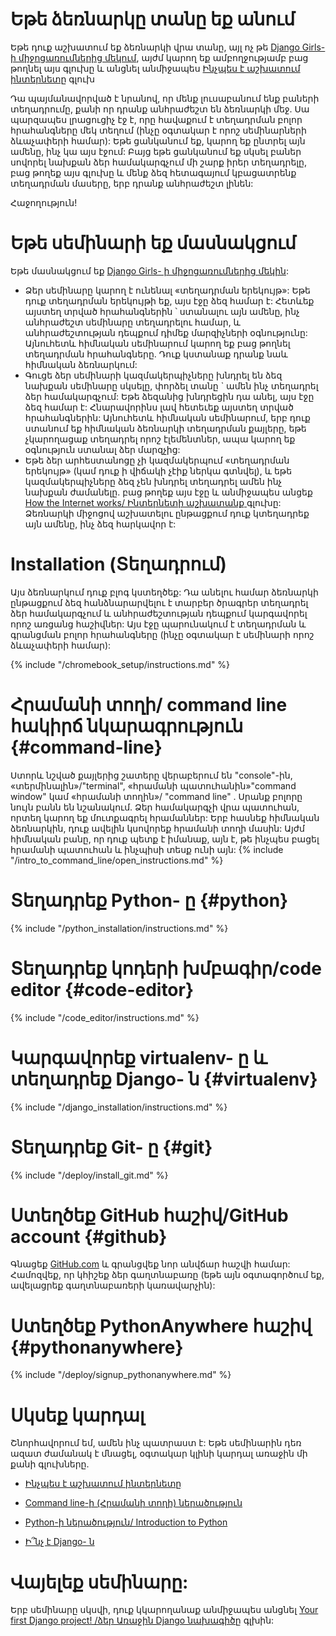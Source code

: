 # Եթե ​​ձեռնարկը տանը եք անում

Եթե ​​դուք աշխատում եք ձեռնարկի վրա տանը, այլ ոչ թե [Django Girls- ի միջոցառումներից մեկում](https://djangogirls.org/events/), այժմ կարող եք ամբողջությամբ բաց թողնել այս գլուխը և անցնել անմիջապես [Ինչպես է աշխատում ինտերնետը](../how_the_internet_works/README.md) գլուխ

Դա պայմանավորված է նրանով, որ մենք լուսաբանում ենք բաների տեղադրումը, քանի որ դրանք անհրաժեշտ են ձեռնարկի մեջ. Սա պարզապես լրացուցիչ էջ է, որը հավաքում է տեղադրման բոլոր հրահանգները մեկ տեղում (ինչը օգտակար է որոշ սեմինարների ձևաչափերի համար): Եթե ցանկանում եք, կարող եք ընտրել այն ամենը, ինչ կա այս էջում: Բայց եթե ցանկանում եք սկսել բաներ սովորել նախքան ձեր համակարգչում մի շարք իրեր տեղադրելը, բաց թողեք այս գլուխը և մենք ձեզ հետագայում կբացատրենք տեղադրման մասերը, երբ դրանք անհրաժեշտ լինեն:

Հաջողություն!

# Եթե ​​սեմինարի եք մասնակցում

Եթե ​​մասնակցում եք [Django Girls- ի միջոցառումներից մեկին](https://djangogirls.org/events/):

* Ձեր սեմինարը կարող է ունենալ «տեղադրման երեկույթ»: Եթե ​​դուք տեղադրման երեկույթի եք, այս էջը ձեզ համար է: Հետևեք այստեղ տրված հրահանգներին ՝ ստանալու այն ամենը, ինչ անհրաժեշտ սեմինարը տեղադրելու համար, և անհրաժեշտության դեպքում դիմեք մարզիչների օգնությունը: Այնուհետև հիմնական սեմինարում կարող եք բաց թողնել տեղադրման հրահանգները. Դուք կստանաք դրանք նաև հիմնական ձեռնարկում:
* Գուցե ձեր սեմինարի կազմակերպիչները խնդրել են ձեզ նախքան սեմինարը սկսելը, փորձել տանը ` ամեն ինչ տեղադրել ձեր համակարգչում: Եթե ​​ձեզանից խնդրեցին դա անել, այս էջը ձեզ համար է: Հնարավորինս լավ հետեւեք այստեղ տրված հրահանգներին: Այնուհետև հիմնական սեմինարում, երբ դուք ստանում եք հիմնական ձեռնարկի տեղադրման քայլերը, եթե չկարողացաք տեղադրել որոշ էլեմենտներ, ապա կարող եք օգնություն ստանալ ձեր մարզչից:
* Եթե ​​ձեր արհեստանոցը չի կազմակերպում «տեղադրման երեկույթ» (կամ դուք ի վիճակի չէիք ներկա գտնվել), և եթե կազմակերպիչները ձեզ չեն խնդրել տեղադրել ամեն ինչ նախքան ժամանելը. բաց թողեք այս էջը և անմիջապես անցեք [How the Internet works/ Ինտերնետի աշխատանք ](../how_the_internet_works/README.md) գլուխը: Ձեռնարկի միջոցով աշխատելու ընթացքում դուք կտեղադրեք այն ամենը, ինչ ձեզ հարկավոր է:

# Installation (Տեղադրում)

Այս ձեռնարկում դուք բլոգ կստեղծեք: Դա անելու համար ձեռնարկի ընթացքում ձեզ հանձնարարվելու է տարբեր ծրագրեր տեղադրել ձեր համակարգչում և անհրաժեշտության դեպքում կարգավորել որոշ առցանց հաշիվներ: Այս էջը պարունակում է տեղադրման և գրանցման բոլոր հրահանգները (ինչը օգտակար է սեմինարի որոշ ձևաչափերի համար):

<!--sec data-title="Chromebook setup (if you're using one)"
data-id="chromebook_setup" data-collapse=true ces--> {% include "/chromebook_setup/instructions.md" %}

<!--endsec-->

# Հրամանի տողի/ command line հակիրճ նկարագրություն {#command-line}

Ստորև նշված քայլերից շատերը վերաբերում են "console"-ին, «տերմինալին»/"terminal", «հրամանի պատուհանին»"command window" կամ «հրամանի տողին»/ "command line" . Սրանք բոլորը նույն բանն են նշանակում. Ձեր համակարգչի վրա պատուհան, որտեղ կարող եք մուտքագրել հրամաններ: Երբ հասնեք հիմնական ձեռնարկին, դուք ավելին կսովորեք հրամանի տողի մասին: Այժմ հիմնական բանը, որ դուք պետք է իմանաք, այն է, թե ինչպես բացել հրամանի պատուհան և ինչպիսի տեսք ունի այն: {% include "/intro_to_command_line/open_instructions.md" %}

# Տեղադրեք Python- ը {#python}

{% include "/python_installation/instructions.md" %}

# Տեղադրեք կոդերի խմբագիր/code editor {#code-editor}

{% include "/code_editor/instructions.md" %}

# Կարգավորեք virtualenv- ը և տեղադրեք Django- ն {#virtualenv}

{% include "/django_installation/instructions.md" %}

# Տեղադրեք Git- ը {#git}

{% include "/deploy/install_git.md" %}

# Ստեղծեք GitHub հաշիվ/GitHub account {#github}

Գնացեք [GitHub.com](https://www.github.com) և գրանցվեք նոր անվճար հաշվի համար: Համոզվեք, որ կհիշեք ձեր գաղտնաբառը (եթե այն օգտագործում եք, ավելացրեք գաղտնաբառերի կառավարչին):

# Ստեղծեք PythonAnywhere հաշիվ {#pythonanywhere}

{% include "/deploy/signup_pythonanywhere.md" %}

# Սկսեք կարդալ

Շնորհավորում եմ, ամեն ինչ պատրաստ է: Եթե ​​սեմինարին դեռ ազատ ժամանակ է մնացել, օգտակար կլինի կարդալ առաջին մի քանի գլուխները.

* [Ինչպես է աշխատում ինտերնետը](../how_the_internet_works/README.md)

* [ Command line-ի (Հրամանի տողի) ներածություն](../intro_to_command_line/README.md)

* [ Python-ի ներածություն/ Introduction to Python](../python_introduction/README.md)

* [Ի՞նչ է Django- ն](../django/README.md)

# Վայելեք սեմինարը:

Երբ սեմինարը սկսվի, դուք կկարողանաք անմիջապես անցնել [Your first Django project! /ձեր Առաջին Django նախագիծը](../django_start_project/README.md) գլխին: